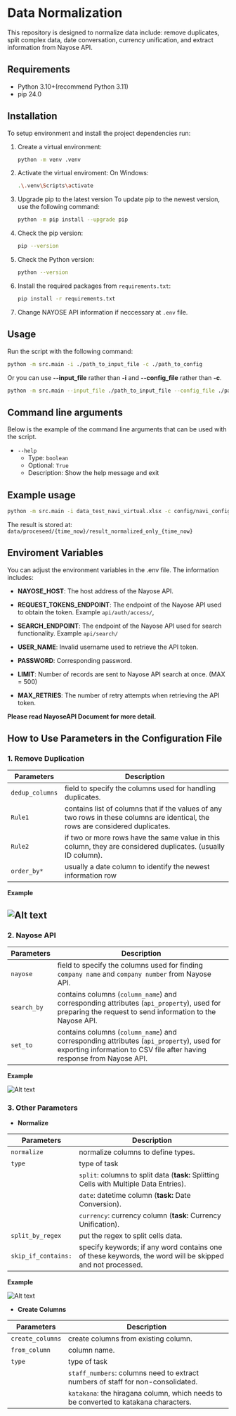 # Data Normalization

This repository is designed to normalize data include: remove duplicates, split complex data, date conversation, currency unification, and extract information from Nayose API.

## Requirements
 - Python 3.10+(recommend Python 3.11)
 - pip 24.0

## Installation

To setup environment and install the project dependencies run:

1. Create a virtual environment:
   ```sh
   python -m venv .venv
   ```

2. Activate the virtual enviroment:
   On Windows:
   ```sh
   .\.venv\Scripts\activate
   ```

3. Upgrade pip to the latest version
   To update pip to the newest version, use the following command:
   ```bash
   python -m pip install --upgrade pip
   ```

4. Check the pip version:
   ```bash
   pip --version
   ```

5. Check the Python version:
   ```bash
   python --version
   ```

6. Install the required packages from `requirements.txt`:
   ```bash
   pip install -r requirements.txt
   ```

7. Change NAYOSE API information if neccessary at ```.env``` file.

## Usage

Run the script with the following command:

```bash
python -m src.main -i ./path_to_input_file -c ./path_to_config
```

Or you can use **--input_file** rather than **-i** and **--config_file** rather than **-c**.
```bash
python -m src.main --input_file ./path_to_input_file --config_file ./path_to_config
```

## Command line arguments

 Below is the example of the command line arguments that can be used with the script.

- `--help`
   - Type: `boolean`
   - Optional: `True`
   - Description: Show the help message and exit

## Example usage

```bash
python -m src.main -i data_test_navi_virtual.xlsx -c config/navi_config.yaml
```
The result is stored at: ```data/proceseed/{time_now}/result_normalized_only_{time_now}```

## Enviroment Variables
You can adjust the environment variables in the .env file. The information includes:



- **NAYOSE_HOST**: The host address of the Nayose API.

- **REQUEST_TOKENS_ENDPOINT**: The endpoint of the Nayose API used to obtain the token. Example `api/auth/access/`,

- **SEARCH_ENDPOINT**: The endpoint of the Nayose API used for search functionality. Example `api/search/`

- **USER_NAME**: Invalid username used to retrieve the API token.

- **PASSWORD**: Corresponding password.

- **LIMIT**: Number of records are sent to Nayose API search at once. (MAX = 500)

- **MAX_RETRIES**: The number of retry attempts when retrieving the API token.

**Please read NayoseAPI Document for more detail.**

## How to Use Parameters in the Configuration File

### 1. **Remove Duplication**

| Parameters | Description |
| --- | --- |
| `dedup_columns` | field to specify the columns used for handling duplicates. |
| `Rule1` | contains list of columns that if the values of any two rows in these columns are identical, the rows are considered duplicates. |
| `Rule2` | if two or more rows have the same value in this column, they are considered duplicates. (usually ID column). |
| `order_by*` | usually a date column to identify the newest information row |

**Example**

![Alt text](assets/remove_duplication_example.png)
----------------------------------------

###  2. **Nayose API**

| Parameters | Description |
| --- | --- |
| `nayose` | field to specify the columns used for finding ```company name``` and ```company number``` from Nayose API. |
| `search_by` | contains columns (```column_name```) and corresponding attributes (```api_property```), used for preparing the request to send information to the Nayose API. |
| `set_to` | contains columns (```column_name```) and corresponding attributes (```api_property```), used for exporting information to CSV file after having response from Nayose API. |

**Example**

![Alt text](assets/nayose_example.png)

###  3. **Other Parameters**

-  **Normalize**

| Parameters | Description |
| --- | --- |
| `normalize` | normalize columns to define types. |
| `type` | type of task |
|  | ```split```:  columns to split data (**task:** Splitting Cells with Multiple Data Entries). |
|  | ```date```:  datetime column (**task:** Date Conversion). |
|  | ```currency```:  currency column (**task:** Currency Unification). |
| `split_by_regex` | put the regex to split cells data. |
| `skip_if_contains:` | specify keywords; if any word contains one of these keywords, the word will be skipped and not processed.  |

**Example**

![Alt text](assets/normalize_example.png)

- **Create Columns**

| Parameters | Description |
| --- | --- |
| `create_columns` | create columns from existing column. |
| `from_column` | column name. |
| `type` | type of task |
|  | ```staff_numbers```:  columns need to extract numbers of staff for non-consolidated. |
|  | ```katakana```:  the hiragana column, which needs to be converted to katakana characters. |

